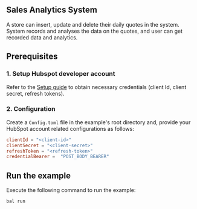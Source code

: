 ## Sales Analytics System

A store can insert, update and delete their daily quotes in the system.
System records and analyses the data on the quotes, and user can get recorded data and analytics.

## Prerequisites

### 1. Setup Hubspot developer account

Refer to the [Setup guide](../../ballerina/Package.md#setup-guide) to obtain necessary credentials (client Id, client secret, refresh tokens).

### 2. Configuration

Create a `Config.toml` file in the example's root directory and, provide your HubSpot account related configurations as follows:

```toml
clientId = "<client-id>"
clientSecret = "<client-secret>"
refreshToken = "<refresh-token>"
credentialBearer =  "POST_BODY_BEARER"
```

## Run the example

Execute the following command to run the example:

```bash
bal run
```
